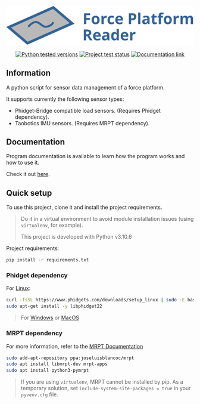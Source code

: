 <p align="center">
  <a href="#readme"><img alt="Force platform reader logo" src="images/project_logo.svg"></a>
</p>
<p align="center">
  <a href="#"><img alt="Python tested versions" src="https://img.shields.io/badge/python-3.10_3.11-blue.svg"></a>
  <a href="https://github.com/AaronPB/force_platform/actions/workflows/project_test.yaml"><img alt="Project test status" src="https://github.com/AaronPB/force_platform/actions/workflows/project_test.yaml/badge.svg"></a>
  <a href="docs/home.md"><img alt="Documentation link" src="https://img.shields.io/badge/docs-available-limegreen.svg"></a>
</p>

## Information

A python script for sensor data management of a force platform.

It supports currently the following sensor types:
- Phidget-Bridge compatible load sensors. (Requires Phidget dependency).
- Taobotics IMU sensors. (Requires MRPT dependency).

## Documentation

Program documentation is available to learn how the program works and how to use it.

Check it out [here](docs/home.md).

## Quick setup

To use this project, clone it and install the project requirements.

> Do it in a virtual environment to avoid module installation issues (using `virtualenv`, for example).
> 
> This project is developed with Python v3.10.6

Project requirements:
```bash
pip install -r requirements.txt
```

### Phidget dependency

For [Linux](https://www.phidgets.com/docs/OS_-_Linux#Quick_Downloads):

```bash
curl -fsSL https://www.phidgets.com/downloads/setup_linux | sudo -E bash - &&\
sudo apt-get install -y libphidget22
```

> For [Windows](https://www.phidgets.com/docs/OS_-_Windows#Quick_Downloads) or [MacOS](https://www.phidgets.com/docs/OS_-_macOS#Quick_Downloads)

### MRPT dependency

For more information, refer to the [MRPT Documentation](https://docs.mrpt.org/reference/latest/download-mrpt.html#debian-ubuntu-ppa)

```bash
sudo add-apt-repository ppa:joseluisblancoc/mrpt
sudo apt install libmrpt-dev mrpt-apps
sudo apt install python3-pymrpt
```

> If you are using `virtualenv`, MRPT cannot be installed by pip. As a temporary solution, set `include-system-site-packages = true` in your `pyvenv.cfg` file.
